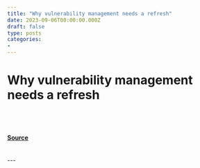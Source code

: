 ```yaml
---
title: "Why vulnerability management needs a refresh"
date: 2023-09-06T00:00:00.000Z
draft: false
type: posts
categories: 
- 
---
```

# Why vulnerability management needs a refresh

<br/>

<br/>


#### [Source](https://vulncheck.com/blog/null)

<br/>
---
